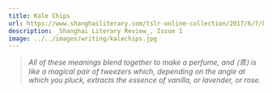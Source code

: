 ```yaml
---
title: Kale Chips
url: https://www.shanghailiterary.com/tslr-online-collection/2017/6/7/kale-chips
description: _Shanghai Literary Review_, Issue 1
image: ../../images/writing/kalechips.jpg
---
```

> _All of these meanings blend together to make a perfume, and ⟨乖⟩ is like a magical pair of tweezers which, depending on the angle at which you pluck, extracts the essence of vanilla, or lavender, or rose._
